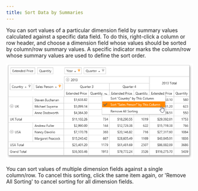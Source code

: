 ```yaml
---
title: Sort Data by Summaries
---
```

You can sort values of a particular dimension field by summary values calculated against a specific data field. To do this, right-click a column or row header, and choose a dimension field whose values should be sorted by column/row summary values. A specific indicator marks the column/row whose summary values are used to define the sort order.

![eud_Pivot_SortBySummary](../../../../images/Img9165.png)

You can sort values of multiple dimension fields against a single column/row. To cancel this sorting, click the same item again, or 'Remove All Sorting' to cancel sorting for all dimension fields.